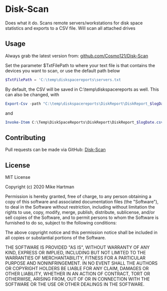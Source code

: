 # Disk-Scan

Does what it do. Scans remote servers/workstations for disk space statistics and exports to a CSV file. Will scan all attached drives


## Usage

Always grab the latest version from: [github.com/Cosmo121/Disk-Scan](https://github.com/Cosmo121/Disk-Scan)

Set the parameter $TxtFilePath to where your text file is that contains the devices you want to scan, or use the default path below
```PowerShell
$TxtFilePath = 'C:\temp\diskspacereports\servers.txt
```
By default, the CSV will be saved in C:\temp\diskspacereports as well. This can also be changed, with

```PowerShell
Export-Csv -path "C:\temp\diskspacereports\DiskReport\DiskReport_$logDate.csv" 
```
and
```PowerShell
Invoke-Item C:\Temp\DiskSpaceReports\DiskReport\DiskReport_$logDate.csv
```

## Contributing
Pull requests can be made via GitHub: [Disk-Scan](https://github.com/Cosmo121/Disk-Scan)

## License
MIT License

Copyright (c) 2020 Mike Hartman

Permission is hereby granted, free of charge, to any person obtaining a copy
of this software and associated documentation files (the "Software"), to deal
in the Software without restriction, including without limitation the rights
to use, copy, modify, merge, publish, distribute, sublicense, and/or sell
copies of the Software, and to permit persons to whom the Software is
furnished to do so, subject to the following conditions:

The above copyright notice and this permission notice shall be included in all
copies or substantial portions of the Software.

THE SOFTWARE IS PROVIDED "AS IS", WITHOUT WARRANTY OF ANY KIND, EXPRESS OR
IMPLIED, INCLUDING BUT NOT LIMITED TO THE WARRANTIES OF MERCHANTABILITY,
FITNESS FOR A PARTICULAR PURPOSE AND NONINFRINGEMENT. IN NO EVENT SHALL THE
AUTHORS OR COPYRIGHT HOLDERS BE LIABLE FOR ANY CLAIM, DAMAGES OR OTHER
LIABILITY, WHETHER IN AN ACTION OF CONTRACT, TORT OR OTHERWISE, ARISING FROM,
OUT OF OR IN CONNECTION WITH THE SOFTWARE OR THE USE OR OTHER DEALINGS IN THE
SOFTWARE.
